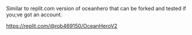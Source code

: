 Similar to replit.com version of oceanhero that can be forked and tested if you;ve got an account.

https://replit.com/@rob469150/OceanHeroV2
